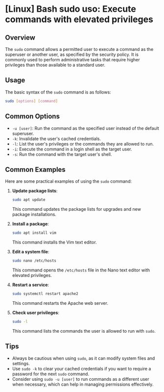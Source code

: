 # [Linux] Bash sudo uso: Execute commands with elevated privileges

## Overview
The `sudo` command allows a permitted user to execute a command as the superuser or another user, as specified by the security policy. It is commonly used to perform administrative tasks that require higher privileges than those available to a standard user.

## Usage
The basic syntax of the `sudo` command is as follows:

```bash
sudo [options] [command]
```

## Common Options
- `-u [user]`: Run the command as the specified user instead of the default superuser.
- `-k`: Invalidate the user's cached credentials.
- `-l`: List the user's privileges or the commands they are allowed to run.
- `-i`: Execute the command in a login shell as the target user.
- `-s`: Run the command with the target user's shell.

## Common Examples
Here are some practical examples of using the `sudo` command:

1. **Update package lists**:
   ```bash
   sudo apt update
   ```
   This command updates the package lists for upgrades and new package installations.

2. **Install a package**:
   ```bash
   sudo apt install vim
   ```
   This command installs the Vim text editor.

3. **Edit a system file**:
   ```bash
   sudo nano /etc/hosts
   ```
   This command opens the `/etc/hosts` file in the Nano text editor with elevated privileges.

4. **Restart a service**:
   ```bash
   sudo systemctl restart apache2
   ```
   This command restarts the Apache web server.

5. **Check user privileges**:
   ```bash
   sudo -l
   ```
   This command lists the commands the user is allowed to run with `sudo`.

## Tips
- Always be cautious when using `sudo`, as it can modify system files and settings.
- Use `sudo -k` to clear your cached credentials if you want to require a password for the next `sudo` command.
- Consider using `sudo -u [user]` to run commands as a different user when necessary, which can help in managing permissions effectively.